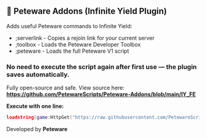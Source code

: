 ## 🧩 Peteware Addons (Infinite Yield Plugin)

Adds useful Peteware commands to Infinite Yield:

- ;serverlink   - Copies a rejoin link for your current server
- ;toolbox      - Loads the Peteware Developer Toolbox
- ;peteware     - Loads the full Peteware V1 script

### No need to execute the script again after first use — the plugin saves automatically.
Fully open-source and safe. View source here: **<https://github.com/PetewareScripts/Peteware-Addons/blob/main/IY_FE>**

**Execute with one line:**
```lua
loadstring(game:HttpGet("https://raw.githubusercontent.com/PetewareScripts/Peteware-Addons/refs/heads/main/IY_FE"))()
```

Developed by **Peteware**
